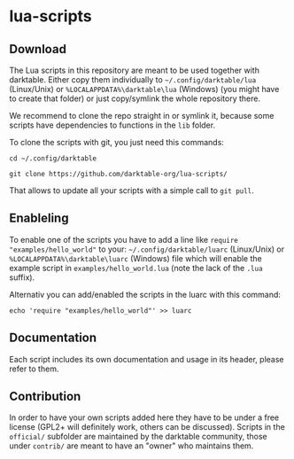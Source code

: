 lua-scripts
===========

Download
--------

The Lua scripts in this repository are meant to be used together with darktable. Either copy them individually to `~/.config/darktable/lua` (Linux/Unix) or `%LOCALAPPDATA%\darktable\lua` (Windows) (you might have to create that folder) or just copy/symlink the whole repository there. 

We recommend to clone the repo straight in or symlink it, because some scripts have dependencies to functions in the `lib` folder.

To clone the scripts with git, you just need this commands:

`cd ~/.config/darktable`

`git clone https://github.com/darktable-org/lua-scripts/`

That allows to update all your scripts with a simple call to `git pull`.

Enableling 
----------

To enable one of the scripts you have to add a line like `require "examples/hello_world"` to your: `~/.config/darktable/luarc` (Linux/Unix) or `%LOCALAPPDATA%\darktable\luarc` (Windows) file which will enable the example script in `examples/hello_world.lua` (note the lack of the `.lua` suffix).

Alternativ you can add/enabled the scripts in the luarc with this command:

`echo 'require "examples/hello_world"' >> luarc`

Documentation
-------------

Each script includes its own documentation and usage in its header, please refer to them.

Contribution
------------

In order to have your own scripts added here they have to be under a free license (GPL2+ will definitely work, others can be discussed). Scripts in the `official/` subfolder are maintained by the darktable community, those under `contrib/` are meant to have an "owner" who maintains them.
